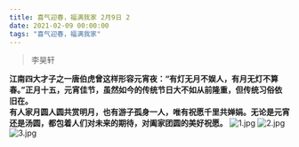 ```yaml
---
title: 喜气迎春，福满我家 2月9日 2
date: 2021-02-09 00:00:00
tags: "喜气迎春，福满我家"
---
```

> 李昊轩

**江南四大才子之一唐伯虎曾这样形容元宵夜：“有灯无月不娱人，有月无灯不算春。”正月十五，元宵佳节，虽然如今的传统节日大不如从前隆重，但传统习俗依旧在。**  
**有人家月圆人圆共赏明月，也有游子孤身一人，唯有祝愿千里共婵娟。无论是元宵还是汤圆，都包着人们对未来的期待，对阖家团圆的美好祝愿。**
![1.jpg](https://i.loli.net/2021/02/09/IHv2Z3fF4UthT5A.jpg)
![2.jpg](https://i.loli.net/2021/02/09/WRsqOAECowHnupr.jpg)
![3.jpg](https://i.loli.net/2021/02/09/bus9ALhfwcrXW28.jpg)